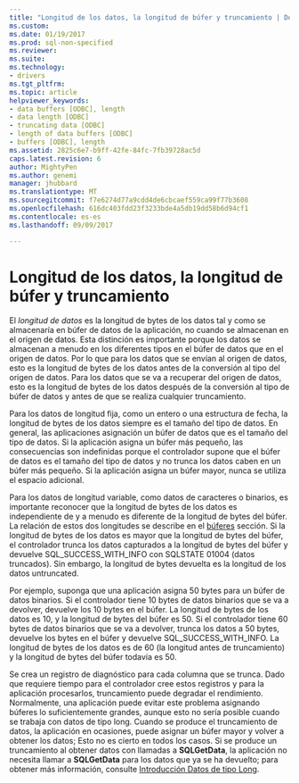 ```yaml
---
title: "Longitud de los datos, la longitud de búfer y truncamiento | Documentos de Microsoft"
ms.custom: 
ms.date: 01/19/2017
ms.prod: sql-non-specified
ms.reviewer: 
ms.suite: 
ms.technology:
- drivers
ms.tgt_pltfrm: 
ms.topic: article
helpviewer_keywords:
- data buffers [ODBC], length
- data length [ODBC]
- truncating data [ODBC]
- length of data buffers [ODBC]
- buffers [ODBC], length
ms.assetid: 2825c6e7-b9ff-42fe-84fc-7fb39728ac5d
caps.latest.revision: 6
author: MightyPen
ms.author: genemi
manager: jhubbard
ms.translationtype: MT
ms.sourcegitcommit: f7e6274d77a9cdd4de6cbcaef559ca99f77b3608
ms.openlocfilehash: 616dc403fdd23f3233bde4a5db19dd58b6d94cf1
ms.contentlocale: es-es
ms.lasthandoff: 09/09/2017

---
```

# <a name="data-length-buffer-length-and-truncation"></a>Longitud de los datos, la longitud de búfer y truncamiento
El *longitud de datos* es la longitud de bytes de los datos tal y como se almacenaría en búfer de datos de la aplicación, no cuando se almacenan en el origen de datos. Esta distinción es importante porque los datos se almacenan a menudo en los diferentes tipos en el búfer de datos que en el origen de datos. Por lo que para los datos que se envían al origen de datos, esto es la longitud de bytes de los datos antes de la conversión al tipo del origen de datos. Para los datos que se va a recuperar del origen de datos, esto es la longitud de bytes de los datos después de la conversión al tipo de búfer de datos y antes de que se realiza cualquier truncamiento.  
  
 Para los datos de longitud fija, como un entero o una estructura de fecha, la longitud de bytes de los datos siempre es el tamaño del tipo de datos. En general, las aplicaciones asignación un búfer de datos que es el tamaño del tipo de datos. Si la aplicación asigna un búfer más pequeño, las consecuencias son indefinidas porque el controlador supone que el búfer de datos es el tamaño del tipo de datos y no trunca los datos caben en un búfer más pequeño. Si la aplicación asigna un búfer mayor, nunca se utiliza el espacio adicional.  
  
 Para los datos de longitud variable, como datos de caracteres o binarios, es importante reconocer que la longitud de bytes de los datos es independiente de y a menudo es diferente de la longitud de bytes del búfer. La relación de estos dos longitudes se describe en el [búferes](../../../odbc/reference/develop-app/buffers.md) sección. Si la longitud de bytes de los datos es mayor que la longitud de bytes del búfer, el controlador trunca los datos capturados a la longitud de bytes del búfer y devuelve SQL_SUCCESS_WITH_INFO con SQLSTATE 01004 (datos truncados). Sin embargo, la longitud de bytes devuelta es la longitud de los datos untruncated.  
  
 Por ejemplo, suponga que una aplicación asigna 50 bytes para un búfer de datos binarios. Si el controlador tiene 10 bytes de datos binarios que se va a devolver, devuelve los 10 bytes en el búfer. La longitud de bytes de los datos es 10, y la longitud de bytes del búfer es 50. Si el controlador tiene 60 bytes de datos binarios que se va a devolver, trunca los datos a 50 bytes, devuelve los bytes en el búfer y devuelve SQL_SUCCESS_WITH_INFO. La longitud de bytes de los datos es de 60 (la longitud antes de truncamiento) y la longitud de bytes del búfer todavía es 50.  
  
 Se crea un registro de diagnóstico para cada columna que se trunca. Dado que requiere tiempo para el controlador cree estos registros y para la aplicación procesarlos, truncamiento puede degradar el rendimiento. Normalmente, una aplicación puede evitar este problema asignando búferes lo suficientemente grandes, aunque esto no sería posible cuando se trabaja con datos de tipo long. Cuando se produce el truncamiento de datos, la aplicación en ocasiones, puede asignar un búfer mayor y volver a obtener los datos; Esto no es cierto en todos los casos. Si se produce un truncamiento al obtener datos con llamadas a **SQLGetData**, la aplicación no necesita llamar a **SQLGetData** para los datos que ya se ha devuelto; para obtener más información, consulte [Introducción Datos de tipo Long](../../../odbc/reference/develop-app/getting-long-data.md).
